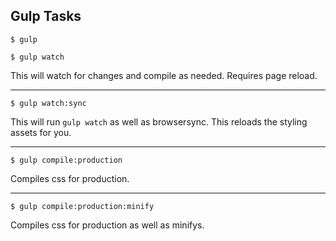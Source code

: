 Gulp Tasks
--------------------------------

`$ gulp`

`$ gulp watch`

This will watch for changes and compile as needed. Requires page reload.

------------

`$ gulp watch:sync`

This will run `gulp watch` as well as browsersync. This reloads the styling assets for you.

------------

`$ gulp compile:production`

Compiles css for production.

------------

`$ gulp compile:production:minify`

Compiles css for production as well as minifys.
